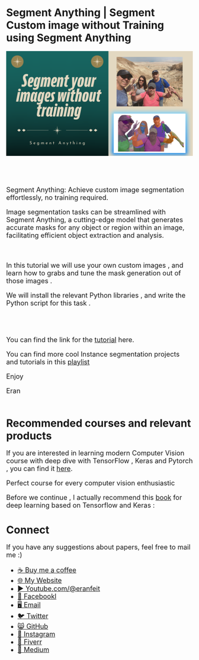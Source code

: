 # Segment Anything | Segment Custom image without Training using Segment Anything
<p align="center">
  <img width="800" src="SAM-Segment-your-images-without-training.png" "image">
</p>

##
<br/><br/> 

<font size= "4" >
Segment Anything: Achieve custom image segmentation effortlessly, no training required.

Image segmentation tasks can be streamlined with Segment Anything, a cutting-edge model that generates accurate masks for any object or region within an image, facilitating efficient object extraction and analysis.

<br/><br/> 
In this tutorial we will use your own custom images , and learn how to grabs and tune the mask generation out of those images . 

We will install the relevant Python libraries ,  and write the Python script for this task .

<br/><br/> 

You can find the link for the [tutorial](https://youtu.be/8ZkKg9imOH8) here. 

You can find more cool Instance segmentation projects and tutorials in this  [playlist](https://www.youtube.com/playlist?list=PLdkryDe59y4Y24C9LW1AjffKmgGUyaInz)


Enjoy

Eran
<br/><br/> 

</font>

# Recommended courses and relevant products 
<font size= "4" >

If you are interested in learning modern Computer Vision course with deep dive with TensorFlow , Keras and Pytorch , you can find it [here](http://bit.ly/3HeDy1V).

Perfect course for every computer vision enthusiastic

Before we continue , I actually recommend this [book](https://amzn.to/3STWZ2N) for deep learning based on Tensorflow and Keras : 



</font>

# Connect

<font size= "4" >
If you have any suggestions about papers, feel free to mail me :)

- [☕ Buy me a coffee](https://ko-fi.com/eranfeit)
- [🌐 My Website](https://eranfeit.net)
- [▶️ Youtube.com/@eranfeit](https://www.youtube.com/channel/UCTiWJJhaH6BviSWKLJUM9sg)
- [🐙 Facebookl](https://www.facebook.com/groups/3080601358933585)
- [🖥️ Email](mailto:feitgemel@gmail.com)
- [🐦 Twitter](https://twitter.com/eran_feit )
- [😸 GitHub](https://github.com/feitgemel)
- [📸 Instagram](https://www.instagram.com/eran_feit/)
- [🤝 Fiverr ](https://www.fiverr.com/s/mB3Pbb)
- [📝 Medium ](https://medium.com/@feitgemel)


</font>


